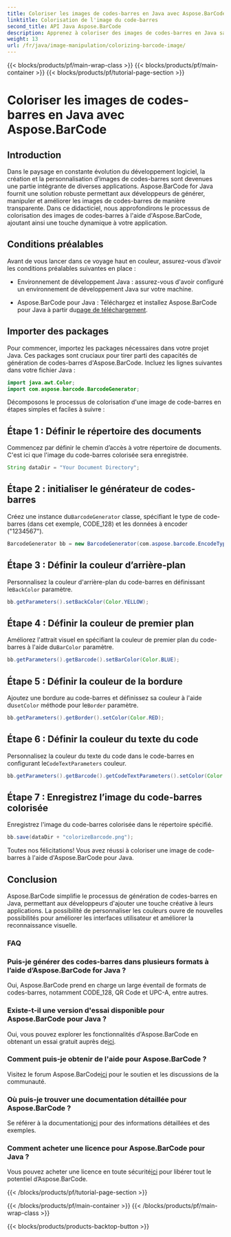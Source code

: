 ```yaml
---
title: Coloriser les images de codes-barres en Java avec Aspose.BarCode
linktitle: Colorisation de l'image du code-barres
second_title: API Java Aspose.BarCode
description: Apprenez à coloriser des images de codes-barres en Java sans effort à l'aide d'Aspose.BarCode. Suivez notre guide étape par étape pour des résultats éclatants et visuellement attrayants.
weight: 13
url: /fr/java/image-manipulation/colorizing-barcode-image/
---
```


{{< blocks/products/pf/main-wrap-class >}}
{{< blocks/products/pf/main-container >}}
{{< blocks/products/pf/tutorial-page-section >}}

# Coloriser les images de codes-barres en Java avec Aspose.BarCode


## Introduction

Dans le paysage en constante évolution du développement logiciel, la création et la personnalisation d’images de codes-barres sont devenues une partie intégrante de diverses applications. Aspose.BarCode for Java fournit une solution robuste permettant aux développeurs de générer, manipuler et améliorer les images de codes-barres de manière transparente. Dans ce didacticiel, nous approfondirons le processus de colorisation des images de codes-barres à l'aide d'Aspose.BarCode, ajoutant ainsi une touche dynamique à votre application.

## Conditions préalables

Avant de vous lancer dans ce voyage haut en couleur, assurez-vous d’avoir les conditions préalables suivantes en place :

- Environnement de développement Java : assurez-vous d'avoir configuré un environnement de développement Java sur votre machine.

-  Aspose.BarCode pour Java : Téléchargez et installez Aspose.BarCode pour Java à partir du[page de téléchargement](https://releases.aspose.com/barcode/java/).

## Importer des packages

Pour commencer, importez les packages nécessaires dans votre projet Java. Ces packages sont cruciaux pour tirer parti des capacités de génération de codes-barres d'Aspose.BarCode. Incluez les lignes suivantes dans votre fichier Java :

```java
import java.awt.Color;
import com.aspose.barcode.BarcodeGenerator;
```

Décomposons le processus de colorisation d'une image de code-barres en étapes simples et faciles à suivre :

## Étape 1 : Définir le répertoire des documents

Commencez par définir le chemin d’accès à votre répertoire de documents. C'est ici que l'image du code-barres colorisée sera enregistrée.

```java
String dataDir = "Your Document Directory";
```

## Étape 2 : initialiser le générateur de codes-barres

 Créez une instance du`BarcodeGenerator` classe, spécifiant le type de code-barres (dans cet exemple, CODE_128) et les données à encoder ("1234567").

```java
BarcodeGenerator bb = new BarcodeGenerator(com.aspose.barcode.EncodeTypes.CODE_128, "1234567");
```

## Étape 3 : Définir la couleur d’arrière-plan

 Personnalisez la couleur d'arrière-plan du code-barres en définissant le`BackColor` paramètre.

```java
bb.getParameters().setBackColor(Color.YELLOW);
```

## Étape 4 : Définir la couleur de premier plan

 Améliorez l'attrait visuel en spécifiant la couleur de premier plan du code-barres à l'aide du`BarColor` paramètre.

```java
bb.getParameters().getBarcode().setBarColor(Color.BLUE);
```

## Étape 5 : Définir la couleur de la bordure

 Ajoutez une bordure au code-barres et définissez sa couleur à l'aide du`setColor` méthode pour le`Border` paramètre.

```java
bb.getParameters().getBorder().setColor(Color.RED);
```

## Étape 6 : Définir la couleur du texte du code

 Personnalisez la couleur du texte du code dans le code-barres en configurant le`CodeTextParameters` couleur.

```java
bb.getParameters().getBarcode().getCodeTextParameters().setColor(Color.RED);
```

## Étape 7 : Enregistrez l’image du code-barres colorisée

Enregistrez l'image du code-barres colorisée dans le répertoire spécifié.

```java
bb.save(dataDir + "colorizeBarcode.png");
```

Toutes nos félicitations! Vous avez réussi à coloriser une image de code-barres à l'aide d'Aspose.BarCode pour Java.

## Conclusion

Aspose.BarCode simplifie le processus de génération de codes-barres en Java, permettant aux développeurs d'ajouter une touche créative à leurs applications. La possibilité de personnaliser les couleurs ouvre de nouvelles possibilités pour améliorer les interfaces utilisateur et améliorer la reconnaissance visuelle.

### FAQ

### Puis-je générer des codes-barres dans plusieurs formats à l’aide d’Aspose.BarCode for Java ?
Oui, Aspose.BarCode prend en charge un large éventail de formats de codes-barres, notamment CODE_128, QR Code et UPC-A, entre autres.

### Existe-t-il une version d'essai disponible pour Aspose.BarCode pour Java ?
 Oui, vous pouvez explorer les fonctionnalités d'Aspose.BarCode en obtenant un essai gratuit auprès de[ici](https://releases.aspose.com/).

### Comment puis-je obtenir de l'aide pour Aspose.BarCode ?
 Visitez le forum Aspose.BarCode[ici](https://forum.aspose.com/c/barcode/13) pour le soutien et les discussions de la communauté.

### Où puis-je trouver une documentation détaillée pour Aspose.BarCode ?
 Se référer à la documentation[ici](https://reference.aspose.com/barcode/java/) pour des informations détaillées et des exemples.

### Comment acheter une licence pour Aspose.BarCode pour Java ?
 Vous pouvez acheter une licence en toute sécurité[ici](https://purchase.aspose.com/buy) pour libérer tout le potentiel d’Aspose.BarCode.

{{< /blocks/products/pf/tutorial-page-section >}}

{{< /blocks/products/pf/main-container >}}
{{< /blocks/products/pf/main-wrap-class >}}

{{< blocks/products/products-backtop-button >}}
